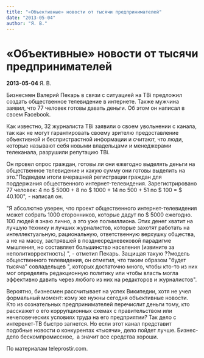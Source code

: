 ```yaml
---
title: "«Объективные» новости от тысячи предпринимателей"
date: "2013-05-04"
author: "Я. В."
---
```


# «Объективные» новости от тысячи предпринимателей

**2013-05-04** Я. В.

Бизнесмен Валерий Пекарь в связи с ситуацией на ТВi предложил создать общественное телевидение в интернете. Также мужчина заявил, что 77 человек готовы давать деньги. Об этом он написал в своем Facebook.

Как известно, 32 журналиста ТВі заявили о своем увольнении с канала, так как не могут гарантировать своему зрителю предоставление объективной и беспристрастной информации и считают, что люди, которые называют себя новыми владельцами и менеджерами телеканала, разрушили репутацию ТВi.

Он провел опрос граждан, готовы ли они ежегодно выделять деньги на общественное телевидение и какую сумму они готовы выделить на это."Подведем итоги вчерашней регистрации граждан для поддержания общественного интернет-телевидения. Зарегистрировано 77 человек: 4 по $ 5000 + 8 по $ 1000 + 14 по 500 + 51 по $ 100 = $ 40.100", - написал он.

"Я абсолютно уверен, что проект общественного интернет-телевидения может собрать 1000 сторонников, которые дадут по $ 5000 ежегодно. 100 людей я знаю лично, а это уже полмиллиона. Этих денег хватит на лучшую технику и лучших журналистов, которые захотят работать на интеллектуальную, рациональную, ответственную верхушку общества, а не на массу, застрявшей в позднесредневековой парадигме мышления, но составляет большинство населения (извините за неполиткорректность) ", - отметил Пекарь. Защищая такую ??модель общественного телевидения, он отметил, что таким образом "будет тысяча" совладельцев ", которых достаточно много, чтобы кто-то из них мог определять редакционную политику или чтобы власть могла эффективно давить через любого из них на редакторов и журналистов".

Вероятно, бизнесмен рассчитывает на успех Википедии, хотя не учел формальный момент: кому же нужны сегодня объективные новости. Кто из сознательных предпринимателей перечислит деньги тому, кто расскажет о его коррупционных схемах с правительством или нечеловеческих условиях труда на его предприятии? Так дело с интеренет-ТВ быстро загнется. Но если этот канал представит подобные новости о конкурентах «тысячи», дело пойдет лучше. Бизнес- дело бескомпромиссное,  а значит все средства хороши.

По материалам teleprostir.com.